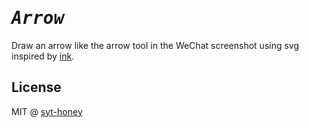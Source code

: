 <h1><em><samp>Arrow</samp></em></h1>

Draw an arrow like the arrow tool in the WeChat screenshot using svg inspired by [ink](https://github.com/hyrious/ink).

## License

MIT @ [syt-honey](https://github.com/syt-honey)